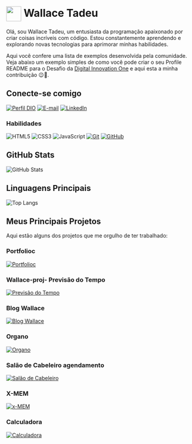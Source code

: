 <h1>
    <a href="https://www.dio.me/">
     <img align="center" width="40px" src="https://hermes.digitalinnovation.one/assets/diome/logo-minimized.png"></a>
    <span>  Wallace Tadeu</span>
</h1>
 Olá, sou Wallace Tadeu, um entusiasta da programação apaixonado por criar coisas incríveis com código. Estou constantemente aprendendo e explorando novas tecnologias para aprimorar minhas habilidades.

Aqui você confere uma lista de exemplos desenvolvida pela comunidade. Veja abaixo um exemplo simples de como você pode criar o seu Profile README para o Desafio da [Digital Innovation One](https://www.dio.me/) e aqui esta  a minha contribuição 😉🚀.




## Conecte-se comigo
  [![Perfil DIO](https://img.shields.io/badge/-Meu%20Perfil%20na%20DIO-30A3DC?style=for-the-badge)](https://web.dio.me/users/wallacetadeu26/?tab=skills)
  [![E-mail](https://img.shields.io/badge/-Email-000?style=for-the-badge&logo=microsoft-outlook&logoColor=E94D5F)]( wallacetadeu26@gmail.com)
  [![LinkedIn](https://img.shields.io/badge/-LinkedIn-000?style=for-the-badge&logo=linkedin&logoColor=30A3DC)](https://www.linkedin.com/in/wallace-silva-205902211/)

### Habilidades
![HTML5](https://img.shields.io/badge/HTML-000?style=for-the-badge&logo=html5&logoColor=30A3DC)
![CSS3](https://img.shields.io/badge/CSS3-000?style=for-the-badge&logo=css3&logoColor=E94D5F)
![JavaScript](https://img.shields.io/badge/JavaScript-000?style=for-the-badge&logo=javascript&logoColor=30A3DC)
[![Git](https://img.shields.io/badge/Git-000?style=for-the-badge&logo=git&logoColor=E94D5F)](https://git-scm.com/doc) 
[![GitHub](https://img.shields.io/badge/GitHub-000?style=for-the-badge&logo=github&logoColor=30A3DC)](https://docs.github.com/)
## GitHub Stats
![GitHub Stats](https://github-readme-stats.vercel.app/api?username=Wallacet28&theme=dark&show_icons=true&count_private=true&hide=prs,contribs)

## Linguagens Principais
![Top Langs](https://github-readme-stats.vercel.app/api/top-langs/?username=Wallacet28&layout=compact&theme=dark)

## Meus Principais Projetos
Aqui estão alguns dos projetos que me orgulho de ter trabalhado:
### Portfolioc
[![Portfolioc](https://github-readme-stats.vercel.app/api/pin/?username=Wallacet28&repo=portfolioc&bg_color=000&border_color=30A3DC&show_icons=true&icon_color=30A3DC&title_color=E94D5F&text_color=FFF)](https://github.com/Wallacet28/portfolioc)
### Wallace-proj- Previsão do Tempo
[![Previsão do Tempo](https://github-readme-stats.vercel.app/api/pin/?username=Wallacet28&repo=wallace-proj&bg_color=000&border_color=30A3DC&show_icons=true&icon_color=30A3DC&title_color=E94D5F&text_color=FFF)](https://github.com/Wallacet28/wallace-proj)
### Blog Wallace
[![Blog Wallace](https://github-readme-stats.vercel.app/api/pin/?username=Wallacet28&repo=blog-wallace&bg_color=000&border_color=30A3DC&show_icons=true&icon_color=30A3DC&title_color=E94D5F&text_color=FFF)](https://github.com/Wallacet28/blog-wallace)
### Organo
[![Organo](https://github-readme-stats.vercel.app/api/pin/?username=Wallacet28&repo=organo&bg_color=000&border_color=30A3DC&show_icons=true&icon_color=30A3DC&title_color=E94D5F&text_color=FFF)](https://github.com/Wallacet28/organo)
### Salão de Cabeleiro agendamento 
[![Salão de Cabeleiro](https://github-readme-stats.vercel.app/api/pin/?username=Wallacet28&repo=studiorenonavada&bg_color=000&border_color=30A3DC&show_icons=true&icon_color=30A3DC&title_color=E94D5F&text_color=FFF)](https://github.com/Wallacet28/studiorenonavada)
### X-MEM
[![x-MEM](https://github-readme-stats.vercel.app/api/pin/?username=Wallacet28&repo=x-MEM&bg_color=000&border_color=30A3DC&show_icons=true&icon_color=30A3DC&title_color=E94D5F&text_color=FFF)](https://github.com/Wallacet28/x-MEM)
### Calculadora
[![Calculadora](https://github-readme-stats.vercel.app/api/pin/?username=Wallacet28&repo=calculadora&bg_color=000&border_color=30A3DC&show_icons=true&icon_color=30A3DC&title_color=E94D5F&text_color=FFF)](https://github.com/Wallacet28/calculadota)
